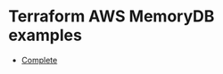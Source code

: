 # Terraform AWS MemoryDB examples

- [Complete](https://github.com/terraform-aws-modules/terraform-aws-memory-db/tree/main/examples/complete)

